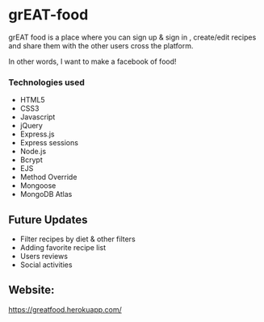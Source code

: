 # grEAT-food

grEAT food is a place where you can sign up & sign in , create/edit recipes and share them with the other users cross the platform.

In other words, I want to make a facebook of food!

### Technologies used
- HTML5
- CSS3
- Javascript
- jQuery
- Express.js
- Express sessions
- Node.js
- Bcrypt
- EJS
- Method Override
- Mongoose
- MongoDB Atlas


## Future Updates

- Filter recipes by diet & other filters
- Adding favorite recipe list
- Users reviews
- Social activities




## Website:
https://greatfood.herokuapp.com/
